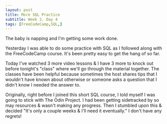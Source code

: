 ```yaml
---
layout: post
title: More SQL Practice
subtitle: Week 2, Day 4
tags: [FreeCodeCamp,SQL,]
---
```


The baby is napping and I'm getting some work done. 

Yesterday I was able to do some practice with SQL as I followed along with the FreeCodeCamp course. It's been pretty easy to get the hang of so far. 

Today I've watched 3 more video lessons & I have 3 more to knock out before tonight's "class" where we'll go through the material together. The classes have been helpful because sometimes the host shares tips that I wouldn't have known about otherwise or someone asks a question that I didn't know I needed the answer to. 

Originally, right before I joined this short SQL course, I told myself I was going to stick with The Odin Project. I had been getting sidetracked by so may resources & wasn't making any progress. Then I stumbled upon this & decided "It's only a couple weeks & I'll need it eventually." I don't have any regrets!
